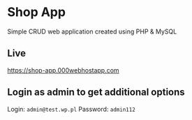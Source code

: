 # Shop App
Simple CRUD web application created using PHP &amp; MySQL
## Live
https://shop-app.000webhostapp.com
## Login as admin to get additional options
Login: ``admin@test.wp.pl`` 
Password: ``admin112``
